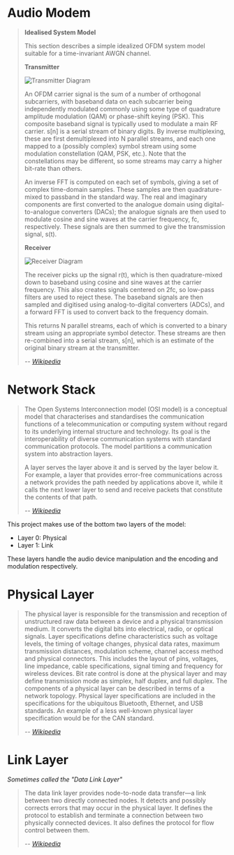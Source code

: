 # Audio Modem

> **Idealised System Model**
>
> This section describes a simple idealized OFDM system model suitable for a time-invariant AWGN channel. 
>
> **Transmitter**
>
> ![Transmitter Diagram](https://upload.wikimedia.org/wikipedia/commons/4/4e/OFDM_transmitter_ideal.png)
>
> An OFDM carrier signal is the sum of a number of orthogonal subcarriers, with baseband data on each subcarrier being independently modulated commonly using some type of quadrature amplitude modulation (QAM) or phase-shift keying (PSK). This composite baseband signal is typically used to modulate a main RF carrier.
> s[n] is a serial stream of binary digits. By inverse multiplexing, these are first demultiplexed into N parallel streams, and each one mapped to a (possibly complex) symbol stream using some modulation constellation (QAM, PSK, etc.). Note that the constellations may be different, so some streams may carry a higher bit-rate than others.
>
> An inverse FFT is computed on each set of symbols, giving a set of complex time-domain samples. These samples are then quadrature-mixed to passband in the standard way. The real and imaginary components are first converted to the analogue domain using digital-to-analogue converters (DACs); the analogue signals are then used to modulate cosine and sine waves at the carrier frequency, fc,  respectively. These signals are then summed to give the transmission signal, s(t).
>
> **Receiver**
>
> ![Receiver Diagram](https://upload.wikimedia.org/wikipedia/commons/9/90/OFDM_receiver_ideal.png)
>
> The receiver picks up the signal r(t), which is then quadrature-mixed down to baseband using cosine and sine waves at the carrier frequency. This also creates signals centered on 2fc, so low-pass filters are used to reject these. The baseband signals are then sampled and digitised using analog-to-digital converters (ADCs), and a forward FFT is used to convert back to the frequency domain.
>
> This returns N parallel streams, each of which is converted to a binary stream using an appropriate symbol detector. These streams are then re-combined into a serial stream, s[n], which is an estimate of the original binary stream at the transmitter.
>
> _-- [Wikipedia](https://en.wikipedia.org/wiki/Orthogonal_frequency-division_multiplexing#Idealized_system_model)_

# Network Stack

> The Open Systems Interconnection model (OSI model) is a conceptual model that characterises and standardises the communication functions of a telecommunication or computing system without regard to its underlying internal structure and technology. Its goal is the interoperability of diverse communication systems with standard communication protocols. The model partitions a communication system into abstraction layers.
>
> A layer serves the layer above it and is served by the layer below it. For example, a layer that provides error-free communications across a network provides the path needed by applications above it, while it calls the next lower layer to send and receive packets that constitute the contents of that path.
>
> _-- [Wikipedia](https://en.wikipedia.org/wiki/OSI_model)_

This project makes use of the bottom two layers of the model:
* Layer 0: Physical
* Layer 1: Link

These layers handle the audio device manipulation and the encoding and modulation respectively.

# Physical Layer

> The physical layer is responsible for the transmission and reception of unstructured raw data between a device and a physical transmission medium. It converts the digital bits into electrical, radio, or optical signals. Layer specifications define characteristics such as voltage levels, the timing of voltage changes, physical data rates, maximum transmission distances, modulation scheme, channel access method and physical connectors. This includes the layout of pins, voltages, line impedance, cable specifications, signal timing and frequency for wireless devices. Bit rate control is done at the physical layer and may define transmission mode as simplex, half duplex, and full duplex. The components of a physical layer can be described in terms of a network topology. Physical layer specifications are included in the specifications for the ubiquitous Bluetooth, Ethernet, and USB standards. An example of a less well-known physical layer specification would be for the CAN standard.
>
> _-- [Wikipedia](https://en.wikipedia.org/wiki/OSI_model)_

# Link Layer
_Sometimes called the "Data Link Layer"_

> The data link layer provides node-to-node data transfer—a link between two directly connected nodes. It detects and possibly corrects errors that may occur in the physical layer. It defines the protocol to establish and terminate a connection between two physically connected devices. It also defines the protocol for flow control between them.
>
> _-- [Wikipedia](https://en.wikipedia.org/wiki/OSI_model)_
